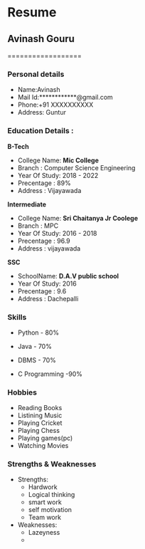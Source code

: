 # Resume

## Avinash Gouru
==================

### Personal details

- Name:Avinash<br>
- Mail Id:************@gmail.com<br>
- Phone:+91 XXXXXXXXXX <br>
- Address: Guntur <br>
### Education Details :

**B-Tech**

- College Name: __Mic College__<br>
- Branch : Computer Science Engineering<br>
- Year Of Study: 2018 - 2022<br>
- Precentage : 89%<br>
- Address : Vijayawada<br>

**Intermediate**
- College Name: __Sri Chaitanya Jr Coolege__<br>
- Branch : MPC<br>
- Year Of Study: 2016 - 2018<br>
- Precentage : 96.9<br>
- Address : vijayawada<br>

**SSC**
- SchoolName: __D.A.V public school__<br>
- Year Of Study: 2016<br>
- Precentage : 9.6<br>
- Address : Dachepalli<br>

### **Skills**

- Python - 80%

- Java - 70%

- DBMS - 70%

- C Programming -90%

### **Hobbies**

- Reading  Books<br>
- Listining Music<br>
- Playing Cricket<br>
- Playing Chess<br>
- Playing games(pc)<br>
- Watching Movies<br>

### **Strengths & Weaknesses**
- Strengths:
  - Hardwork
  - Logical thinking
  - smart work
  - self motivation
  - Team work
- Weaknesses:
  - Lazeyness
  - 
 

